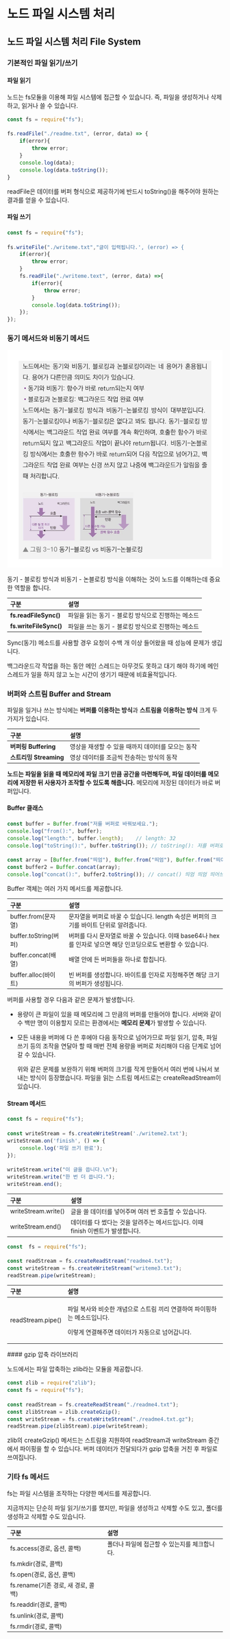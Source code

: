 # 노드 파일 시스템 처리

## 노드 파일 시스템 처리 File System

### 기본적인 파일 읽기/쓰기

#### 파일 읽기 

 노드는 fs모듈을 이용해 파일 시스템에 접근할 수 있습니다. 즉, 파일을 생성하거나 삭제하고, 읽거나 쓸 수 있습니다. 

```javascript
const fs = require("fs");

fs.readFile("./readme.txt", (error, data) => {
    if(error){
        throw error;
    }
    console.log(data);
    console.log(data.toString());
}
```

 readFile은 데이터를 버퍼 형식으로 제공하기에 반드시 toString\(\)을 해주어야 원하는 결과를 얻을 수 있습니다. 

#### 파일 쓰기 

```javascript
const fs = require("fs");

fs.writeFile("./writeme.txt","글이 입력됩니다.', (error) => {
    if(error){
        throw error;
    }
    fs.readFile("./writeme.text", (error, data) =>{
        if(error){
            throw error;
        }
        console.log(data.toString());
    });
});
```

### 동기 메서드와 비동기 메서드 

![&#xB3D9;&#xAE30;&#xC640; &#xBE44;&#xB3D9;&#xAE30; &#xBC29;&#xC2DD;](../../.gitbook/assets/kakaotalk_photo_2019-10-01-14-41-28.jpeg)

 동기 - 블로킹 방식과 비동기 - 논블로킹 방식을 이해하는 것이 노드를 이해하는데 중요한 역할을 합니다. 

| 구분  | 설명  |
| :--- | :--- |
| **fs.readFileSync\(\)** | 파일을 읽는 동기 - 블로킹 방식으로 진행하는 메소드  |
| **fs.writeFileSync\(\)** | 파일을 쓰는 동기 - 블로킹 방식으로 진행하는 메소드   |

Sync\(동기\) 메소드를 사용할 경우 요청이 수백 개 이상 들어왔을 때 성능에 문제가 생깁니다.

 백그라운드각 작업을 하는 동안 메인 스레드는 아무것도 못하고 대기 해야 하기에 메인 스레드가 일을 하지 않고 노는 시간이 생기기 때문에 비효율적입니다.

### 버퍼와 스트림 Buffer and Stream

 파일을 일거나 쓰는 방식에는 **버퍼를 이용하는 방식**과 **스트림을 이용하는 방식** 크게 두 가지가 있습니다. 

| 구분  | 설명  |
| :--- | :--- |
| **버퍼링 Buffering**  | 영상을 재생할 수 있을 때까지 데이터를 모으는 동작 |
| **스트리밍 Streaming** | 영상 데이터를 조금씩 전송하는 방식의 동작  |

**노드는 파일을 읽을 때 메모리에 파일 크기 만큼 공간을 마련해두며, 파일 데이터를 메모리에 저장한 뒤 사용자가 조작할 수 있도록 해줍니다.** 메모리에 저장된 데이터가 바로 버퍼입니다. 

#### Buffer 클래스

```javascript
const buffer = Buffer.from("저를 버퍼로 바꿔보세요.");
console.log("from():", buffer);
console.log("length:", buffer.length);    // length: 32
console.log("toString():", buffer.toString()); // toString(): 저를 버퍼로 바꿔보세요

const array = [Buffer.from("띄엄"), Buffer.from("띄엄"), Buffer.from("띄어쓰기")];
const buffer2 = Buffer.concat(array);
console.log("concat():", buffer2.toString()); // concat() 띄엄 띄엄 띄어쓰

```

 Buffer 객체는 여러 가지 메서드를 제공합니다. 

| 구분  | 설명  |
| :--- | :--- |
| buffer.from\(문자열\) | 문자열을 버퍼로 바꿀 수 있습니다.  length 속성은 버퍼의 크기를 바이트 단위로 알려줍니다. |
| buffer.toString\(버퍼\) | 버퍼를 다시 문자열로 바꿀 수 있습니다. 이때 base64나 hex를 인자로 넣으면 해당 인코딩으로도 변환할 수 있습니다.  |
| buffer.concat\(배열\) | 배열 안에 든 버퍼들을 하나로 합칩니다. |
| buffer.alloc\(바이트\) | 빈 버퍼를 생성합니다. 바이트를 인자로 지정해주면 해당 크기의 버퍼가 생성됩니다. |

 버퍼를 사용할 경우 다음과 같은 문제가 발생합니다. 

* 용량이 큰 파일이 있을 때 메모리에 그 만큼의 버퍼를 만들어야 합니다. 서버와 같이 수 백만 명이 이용할지 모르는 환경에서는 **메모리 문제**가 발생할 수 있습니다.
* 모든 내용을 버퍼에 다 쓴 후에야 다음 동작으로 넘어가므로 파일 읽기, 압축, 파일 쓰기 등의 조작을 연달아 할 때 매번 전체 용량을 버퍼로 처리해야 다음 단계로 넘어갈 수 있습니다. 

  위와 같은 문제를 보완하기 위해 버퍼의 크기를 작게 만들어서 여러 번에 나눠서 보내는 방식이 등장했습니다. 파일을 읽는 스트림 메서드로는 createReadStream이 있습니다. 

#### Stream 메서드

```javascript
const fs = require("fs");

const writeStream = fs.createWriteStream('./writeme2.txt');
writeStream.on('finish', () => {
    console.log('파일 쓰기 완료');
});

writeStream.write("이 글을 씁니다.\n");
writeStream.write("한 번 더 씁니다.");
writeStream.end();

```

| 구분  | 설명  |
| :--- | :--- |
| writeStream.write\(\) | 글을 쓸 데이터를 넣어주며 여러 번 호출할 수 있습니다. |
| writeStream.end\(\) | 데이터를 다 썼다는 것을 알려주는 메서드입니다. 이때 finish 이벤트가 발생합니다.  |

```javascript
const  fs = require("fs");

const readStream = fs.createReadStream("readme4.txt");
const writeStream = fs.createWriteStream("writeme3.txt");
readStream.pipe(writeStream);
```

<table>
  <thead>
    <tr>
      <th style="text-align:left">&#xAD6C;&#xBD84;</th>
      <th style="text-align:left">&#xC124;&#xBA85;</th>
    </tr>
  </thead>
  <tbody>
    <tr>
      <td style="text-align:left">readStream.pipe()</td>
      <td style="text-align:left">
        <p>&#xD30C;&#xC77C; &#xBCF5;&#xC0AC;&#xC640; &#xBE44;&#xC2B7;&#xD55C; &#xAC1C;&#xB150;&#xC73C;&#xB85C;
          &#xC2A4;&#xD2B8;&#xB9BC; &#xB07C;&#xB9AC; &#xC5F0;&#xACB0;&#xD558;&#xC5EC;
          &#xD30C;&#xC774;&#xD551;&#xD558;&#xB294; &#xBA54;&#xC18C;&#xB4DC;&#xC785;&#xB2C8;&#xB2E4;.</p>
        <p>&#xC774;&#xB807;&#xAC8C; &#xC5F0;&#xACB0;&#xD574;&#xC8FC;&#xBA74; &#xB370;&#xC774;&#xD130;&#xAC00;
          &#xC790;&#xB3D9;&#xC73C;&#xB85C; &#xB118;&#xC5B4;&#xAC11;&#xB2C8;&#xB2E4;.</p>
      </td>
    </tr>
  </tbody>
</table>#### gzip 압축 라이브러리 

 노드에서는 파일 압축하는 zlib라는 모듈을 제공합니다. 

```javascript
const zlib = require("zlib");
const fs = require("fs");

const readStream = fs.createReadStream("./readme4.txt");
const zlibStream = zlib.createGzip();
const writeStream = fs.createWriteStream("./readme4.txt.gz");
readStream.pipe(zlibStream).pipe(writeStream);
```

zlib의 createGzip\(\) 메서드는 스트림을 지원하여 readStream과 writeStream 중간에서 파이핑을 할 수 있습니다. 버퍼 데이터가 전달되다가 gzip 압축을 거친 후 파일로 쓰여집니다. 

### 기타 fs 메서드

 fs는 파일 시스템을 조작하는 다양한 메서드를 제공합니다. 

지금까지는 단순히 파일 읽기/쓰기를 했지만, 파일을 생성하고 삭제할 수도 있고, 폴더를 생성하고 삭제할 수도 있습니다. 

| 구분  | 설명  |
| :--- | :--- |
| fs.access\(경로, 옵션, 콜백\) | 폴더나 파일에 접근할 수 있는지를 체크합니다.  |
| fs.mkdir\(경로, 콜백\) |  |
| fs.open\(경로, 옵션, 콜백\) |  |
| fs.rename\(기존 경로, 새 경로, 콜백\) |  |
| fs.readdir\(경로, 콜백\)  |  |
| fs.unlink\(경로, 콜백\) |  |
| fs.rmdir\(경로, 콜백\) |  |



